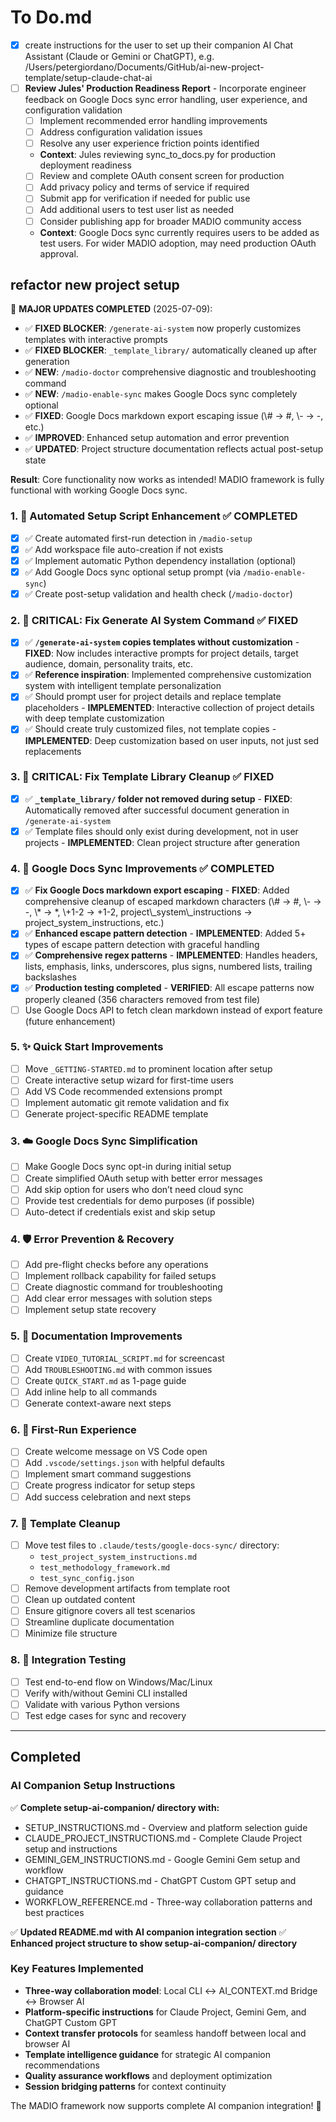 # To Do.md

- [x] create instructions for the user to set up their companion AI Chat Assistant (Claude or Gemini or ChatGPT), e.g. /Users/petergiordano/Documents/GitHub/ai-new-project-template/setup-claude-chat-ai
- [ ] **Review Jules' Production Readiness Report** - Incorporate engineer feedback on Google Docs sync error handling, user experience, and configuration validation
  - [ ] Implement recommended error handling improvements
  - [ ] Address configuration validation issues
  - [ ] Resolve any user experience friction points identified
  - **Context**: Jules reviewing sync_to_docs.py for production deployment readiness
  - [ ] Review and complete OAuth consent screen for production
  - [ ] Add privacy policy and terms of service if required
  - [ ] Submit app for verification if needed for public use
  - [ ] Add additional users to test user list as needed
  - [ ] Consider publishing app for broader MADIO community access
  - **Context**: Google Docs sync currently requires users to be added as test users. For wider MADIO adoption, may need production OAuth approval.

## refactor new project setup 

🎉 **MAJOR UPDATES COMPLETED** (2025-07-09):
- ✅ **FIXED BLOCKER**: `/generate-ai-system` now properly customizes templates with interactive prompts
- ✅ **FIXED BLOCKER**: `_template_library/` automatically cleaned up after generation
- ✅ **NEW**: `/madio-doctor` comprehensive diagnostic and troubleshooting command
- ✅ **NEW**: `/madio-enable-sync` makes Google Docs sync completely optional
- ✅ **FIXED**: Google Docs markdown export escaping issue (\\# → #, \\- → -, etc.)
- ✅ **IMPROVED**: Enhanced setup automation and error prevention
- ✅ **UPDATED**: Project structure documentation reflects actual post-setup state

**Result**: Core functionality now works as intended! MADIO framework is fully functional with working Google Docs sync.
### 1. 🔧 Automated Setup Script Enhancement ✅ COMPLETED
- [x] ✅ Create automated first-run detection in `/madio-setup`
- [x] ✅ Add workspace file auto-creation if not exists  
- [x] ✅ Implement automatic Python dependency installation (optional)
- [x] ✅ Add Google Docs sync optional setup prompt (via `/madio-enable-sync`)
- [x] ✅ Create post-setup validation and health check (`/madio-doctor`)

### 2. 🚨 CRITICAL: Fix Generate AI System Command ✅ FIXED
- [x] ✅ **`/generate-ai-system` copies templates without customization** - **FIXED**: Now includes interactive prompts for project details, target audience, domain, personality traits, etc.
- [x] ✅ **Reference inspiration**: Implemented comprehensive customization system with intelligent template personalization
- [x] ✅ Should prompt user for project details and replace template placeholders - **IMPLEMENTED**: Interactive collection of project details with deep template customization
- [x] ✅ Should create truly customized files, not template copies - **IMPLEMENTED**: Deep customization based on user inputs, not just sed replacements

### 3. 🚨 CRITICAL: Fix Template Library Cleanup ✅ FIXED  
- [x] ✅ **`_template_library/` folder not removed during setup** - **FIXED**: Automatically removed after successful document generation in `/generate-ai-system`
- [x] ✅ Template files should only exist during development, not in user projects - **IMPLEMENTED**: Clean project structure after generation

### 4. 🔧 Google Docs Sync Improvements ✅ COMPLETED
- [x] ✅ **Fix Google Docs markdown export escaping** - **FIXED**: Added comprehensive cleanup of escaped markdown characters (\\# → #, \\- → -, \\* → *, \\+1-2 → +1-2, project\\_system\\_instructions → project_system_instructions, etc.)
- [x] ✅ **Enhanced escape pattern detection** - **IMPLEMENTED**: Added 5+ types of escape pattern detection with graceful handling
- [x] ✅ **Comprehensive regex patterns** - **IMPLEMENTED**: Handles headers, lists, emphasis, links, underscores, plus signs, numbered lists, trailing backslashes
- [x] ✅ **Production testing completed** - **VERIFIED**: All escape patterns now properly cleaned (356 characters removed from test file)
- [ ] Use Google Docs API to fetch clean markdown instead of export feature (future enhancement)

### 5. ✨ Quick Start Improvements
- [ ] Move `_GETTING-STARTED.md` to prominent location after setup
- [ ] Create interactive setup wizard for first-time users
- [ ] Add VS Code recommended extensions prompt
- [ ] Implement automatic git remote validation and fix
- [ ] Generate project-specific README template

### 3. ☁️ Google Docs Sync Simplification
- [ ] Make Google Docs sync opt-in during initial setup
- [ ] Create simplified OAuth setup with better error messages
- [ ] Add skip option for users who don’t need cloud sync
- [ ] Provide test credentials for demo purposes (if possible)
- [ ] Auto-detect if credentials exist and skip setup

### 4. 🛡️ Error Prevention & Recovery
- [ ] Add pre-flight checks before any operations
- [ ] Implement rollback capability for failed setups
- [ ] Create diagnostic command for troubleshooting
- [ ] Add clear error messages with solution steps
- [ ] Implement setup state recovery

### 5. 📝 Documentation Improvements
- [ ] Create `VIDEO_TUTORIAL_SCRIPT.md` for screencast
- [ ] Add `TROUBLESHOOTING.md` with common issues
- [ ] Create `QUICK_START.md` as 1-page guide
- [ ] Add inline help to all commands
- [ ] Generate context-aware next steps

### 6. 🎉 First-Run Experience
- [ ] Create welcome message on VS Code open
- [ ] Add `.vscode/settings.json` with helpful defaults
- [ ] Implement smart command suggestions
- [ ] Create progress indicator for setup steps
- [ ] Add success celebration and next steps

### 7. 🧹 Template Cleanup
- [ ] Move test files to `.claude/tests/google-docs-sync/` directory:
  - `test_project_system_instructions.md`
  - `test_methodology_framework.md`
  - `test_sync_config.json`
- [ ] Remove development artifacts from template root
- [ ] Clean up outdated content
- [ ] Ensure gitignore covers all test scenarios
- [ ] Streamline duplicate documentation
- [ ] Minimize file structure

### 8. 🧪 Integration Testing
- [ ] Test end-to-end flow on Windows/Mac/Linux
- [ ] Verify with/without Gemini CLI installed
- [ ] Validate with various Python versions
- [ ] Test edge cases for sync and recovery

---

## Completed

### AI Companion Setup Instructions
✅ **Complete setup-ai-companion/ directory with:**
- SETUP_INSTRUCTIONS.md - Overview and platform selection guide
- CLAUDE_PROJECT_INSTRUCTIONS.md - Complete Claude Project setup and instructions
- GEMINI_GEM_INSTRUCTIONS.md - Google Gemini Gem setup and workflow
- CHATGPT_INSTRUCTIONS.md - ChatGPT Custom GPT setup and guidance
- WORKFLOW_REFERENCE.md - Three-way collaboration patterns and best practices

✅ **Updated README.md with AI companion integration section**
✅ **Enhanced project structure to show setup-ai-companion/ directory**

### Key Features Implemented
- **Three-way collaboration model**: Local CLI ↔ AI_CONTEXT.md Bridge ↔ Browser AI
- **Platform-specific instructions** for Claude Project, Gemini Gem, and ChatGPT Custom GPT
- **Context transfer protocols** for seamless handoff between local and browser AI
- **Template intelligence guidance** for strategic AI companion recommendations
- **Quality assurance workflows** and deployment optimization
- **Session bridging patterns** for context continuity

The MADIO framework now supports complete AI companion integration! 🎉